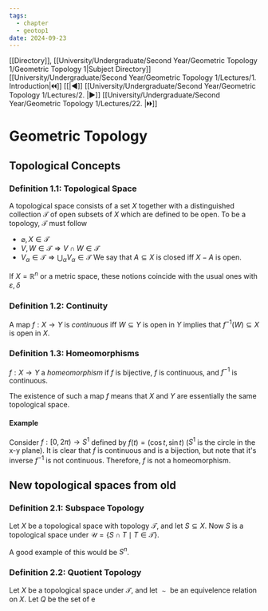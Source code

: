 ```yaml
---
tags:
  - chapter
  - geotop1
date: 2024-09-23
---
```

[[Directory]], [[University/Undergraduate/Second Year/Geometric Topology 1/Geometric Topology 1|Subject Directory]]
[[University/Undergraduate/Second Year/Geometric Topology 1/Lectures/1. Introduction|🞀🞀]] [[|◀]] [[University/Undergraduate/Second Year/Geometric Topology 1/Lectures/2. |▶]] [[University/Undergraduate/Second Year/Geometric Topology 1/Lectures/22. |🞂🞂]]
# Geometric Topology
## Topological Concepts
### Definition 1.1: Topological Space
A topological space consists of a set ${} X {}$ together with a distinguished collection ${} \mathcal{T} {}$ of open subsets of ${} X {}$ which are defined to be open. To be a topology, ${} \mathcal{T} {}$ must follow
- ${} \varnothing,\,X \in\mathcal{T} {}$
- ${} V,\,W \in \mathcal{T} \Rightarrow V \cap W \in \mathcal{ T} {}$
- ${} V_{\alpha} \in \mathcal{T} \Rightarrow \bigcup_{\alpha} V_{\alpha} \in \mathcal{T} {}$
We say that ${} A \subseteq X {}$ is closed iff ${} X-A {}$ is open. 

If ${} X= \mathbb{R}^{n} {}$ or a metric space, these notions coincide with the usual ones with ${} \varepsilon,\,\delta {}$
### Definition 1.2: Continuity
A map ${} f:X\to{}Y {}$ is *continuous* iff ${} W \subseteq Y {}$ is open in $Y {}$ implies that ${} f^{-1}(W) \subseteq X {}$ is open in ${} X {}$.
### Definition 1.3: Homeomorphisms
${} f:X\to{}Y {}$ a *homeomorphism* if $f {}$ is bijective, $f {}$ is continuous, and ${} f^{-1} {}$ is continuous.

The existence of such a map $f {}$ means that ${} X {}$ and $Y {}$ are essentially the same topological space.
#### Example
Consider ${} f:[0,\,2\pi) \to{} S^{1} {}$ defined by ${} f(t)=(\cos t, \sin t) {}$ (${} S^{1} {}$ is the circle in the x-y plane). It is clear that ${} f {}$ is continuous and is a bijection, but note that it's inverse ${} f^{-1} {}$ is not continuous. Therefore, $f {}$ is not a homeomorphism.
## New topological spaces from old
### Definition 2.1: Subspace Topology
Let ${} X {}$ be a topological space with topology ${} \mathcal{T} {}$, and let ${} S \subseteq X {}$. Now $S {}$ is a topological space under ${} \mathcal{U}=\{ S \cap T \mid T \in \mathcal{T} \} {}$.

A good example of this would be ${} S^{n} {}$.
### Definition 2.2: Quotient Topology
Let $X {}$ be a topological space under $\mathcal{T} {}$, and let $\sim {}$ be an equivelence relation on $X {}$. Let $Q {}$ be the set of e